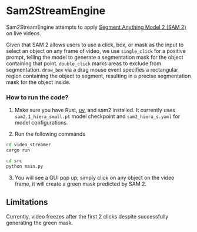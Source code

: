 # Sam2StreamEngine

Sam2StreamEngine attempts to apply [Segment Anything Model 2 (SAM 2)](https://github.com/facebookresearch/sam2) on live videos.

Given that SAM 2 allows users to use a click, box, or mask as the input to select an object on any frame of video, we use `single_click` for a positive prompt, telling the model to generate a segmentation mask for the object containing that point. `double_click` marks areas to exclude from segmentation. `draw_box` via a drag mouse event specifies a rectangular region containing the object to segment, resulting in a precise segmentation mask for the object inside.

### How to run the code?

1. Make sure you have Rust, [uv](https://github.com/astral-sh/uv), and sam2 installed. It currently uses `sam2.1_hiera_small.pt` model checkpoint and `sam2_hiera_s.yaml` for model configurations.

2. Run the following commands

```bash
cd video_streamer
cargo run

cd src
python main.py
```

3. You will see a GUI pop up; simply click on any object on the video frame, it will create a green mask predicted by SAM 2.

## Limitations

Currently, video freezes after the first 2 clicks despite successfully generating the green mask.
